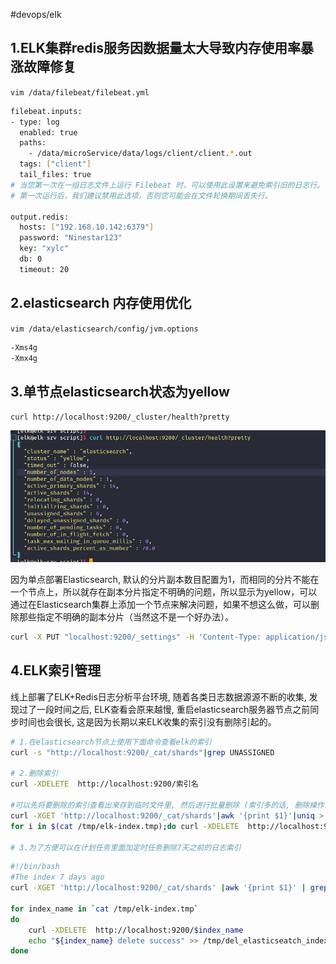 #devops/elk

## 1.ELK集群redis服务因数据量太大导致内存使用率暴涨故障修复

`vim /data/filebeat/filebeat.yml`

```bash
filebeat.inputs:
- type: log
  enabled: true
  paths:
    - /data/microService/data/logs/client/client.*.out
  tags: ["client"]
  tail_files: true
# 当您第一次在一组日志文件上运行 Filebeat 时，可以使用此设置来避免索引旧的日志行。
# 第一次运行后，我们建议禁用此选项，否则您可能会在文件轮换期间丢失行。
  
output.redis:
  hosts: ["192.168.10.142:6379"]
  password: "Ninestar123"
  key: "xylc"
  db: 0
  timeout: 20

```

## 2.elasticsearch  内存使用优化

`vim /data/elasticsearch/config/jvm.options`

```bash
-Xms4g
-Xmx4g

```

## 3.单节点elasticsearch状态为yellow

`curl http://localhost:9200/_cluster/health?pretty`

![](assets/elk优化-日常运维/image-20221127214214459.png)

因为单点部署Elasticsearch, 默认的分片副本数目配置为1，而相同的分片不能在一个节点上，所以就存在副本分片指定不明确的问题，所以显示为yellow，可以通过在Elasticsearch集群上添加一个节点来解决问题，如果不想这么做，可以删除那些指定不明确的副本分片（当然这不是一个好办法）。

```bash
curl -X PUT "localhost:9200/_settings" -H 'Content-Type: application/json' -d'{"number_of_replicas":0}'

```

## 4.ELK索引管理

线上部署了ELK+Redis日志分析平台环境, 随着各类日志数据源源不断的收集, 发现过了一段时间之后, ELK查看会原来越慢, 重启elasticsearch服务器节点之前同步时间也会很长,  这是因为长期以来ELK收集的索引没有删除引起的。

```bash
# 1.在elasticsearch节点上使用下面命令查看elk的索引
curl -s "http://localhost:9200/_cat/shards"|grep UNASSIGNED

# 2.删除索引
curl -XDELETE  http://localhost:9200/索引名

#可以先将要删除的索引查看出来存到临时文件里, 然后进行批量删除 (索引多的话, 删除操作会耗费一点时间) 
curl -XGET 'http://localhost:9200/_cat/shards'|awk '{print $1}'|uniq > /tmp/elk-index.tmp
for i in $(cat /tmp/elk-index.tmp);do curl -XDELETE  http://localhost:9200/$i;done

# 3.为了方便可以在计划任务里面加定时任务删除7天之前的日志索引 

```

```bash
#!/bin/bash
#The index 7 days ago
curl -XGET 'http://localhost:9200/_cat/shards' |awk '{print $1}' | grep xylc | grep `date -d "7 days ago" +%Y-%m-%d` |uniq > /tmp/elk-index.tmp
 
for index_name in `cat /tmp/elk-index.tmp` 
do
    curl -XDELETE  http://localhost:9200/$index_name
    echo "${index_name} delete success" >> /tmp/del_elasticseatch_index.log
done

```
